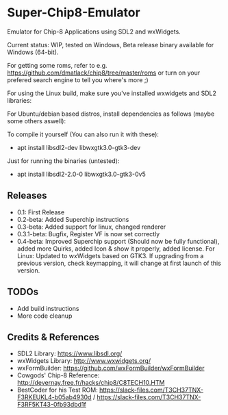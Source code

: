 # Super-Chip8-Emulator
Emulator for Chip-8 Applications using SDL2 and wxWidgets.

Current status: WIP, tested on Windows, Beta release binary available for Windows (64-bit).

For getting some roms, refer to e.g. https://github.com/dmatlack/chip8/tree/master/roms or turn on your prefered search engine to tell you where's more ;)

For using the Linux build, make sure you've installed wxwidgets and SDL2 libraries:

For Ubuntu/debian based distros, install dependencies as follows (maybe some others aswell):

To compile it yourself (You can also run it with these):
- apt install libsdl2-dev libwxgtk3.0-gtk3-dev

Just for running the binaries (untested):
- apt install libsdl2-2.0-0 libwxgtk3.0-gtk3-0v5 

## Releases
- 0.1: First Release
- 0.2-beta: Added Superchip instructions
- 0.3-beta: Added support for linux, changed renderer
- 0.3.1-beta: Bugfix, Register VF is now set correctly
- 0.4-beta: Improved Superchip support (Should now be fully functional), added more Quirks, added Icon & show it properly, added license. For Linux: Updated to wxWidgets based on GTK3. If upgrading from a previous version, check keymapping, it will change at first launch of this version.

## TODOs
- Add build instructions
- More code cleanup

## Credits & References
- SDL2 Library: https://www.libsdl.org/
- wxWidgets Library: http://www.wxwidgets.org/
- wxFormBuilder: https://github.com/wxFormBuilder/wxFormBuilder
- Cowgods' Chip-8 Reference: http://devernay.free.fr/hacks/chip8/C8TECH10.HTM
- BestCoder for his Test ROM: https://slack-files.com/T3CH37TNX-F3RKEUKL4-b05ab4930d / https://slack-files.com/T3CH37TNX-F3RF5KT43-0fb93dbd1f
